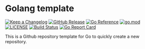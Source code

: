 # Golang template

[![Keep a Changelog](https://img.shields.io/badge/changelog-Keep%20a%20Changelog-%23E05735)](CHANGELOG.md)
[![GitHub Release](https://img.shields.io/github/v/release/ntk148v/golang-template?style=flat-square)](https://github.com/ntk148v/golang-template/releases)
[![Go Reference](https://pkg.go.dev/badge/github.com/ntk148v/golang-template.svg?style=flat-square)](https://pkg.go.dev/github.com/ntk148v/golang-template)
[![go.mod](https://img.shields.io/github/go-mod/go-version/ntk148v/golang-template?style=flat-square)](go.mod)
[![LICENSE](https://img.shields.io/github/license/ntk148v/golang-template?style=flat-square)](LICENSE)
[![Build Status](https://img.shields.io/github/workflow/status/ntk148v/golang-template/build?style=flat-square)](https://github.com/ntk148v/golang-template/actions?query=workflow%3Abuild+branch%3Amain)
[![Go Report Card](https://goreportcard.com/badge/github.com/ntk148v/golang-template?style=flat-square)](https://goreportcard.com/report/github.com/ntk148v/golang-template)

This is a Github repository template for Go to quickly create a new repository.
